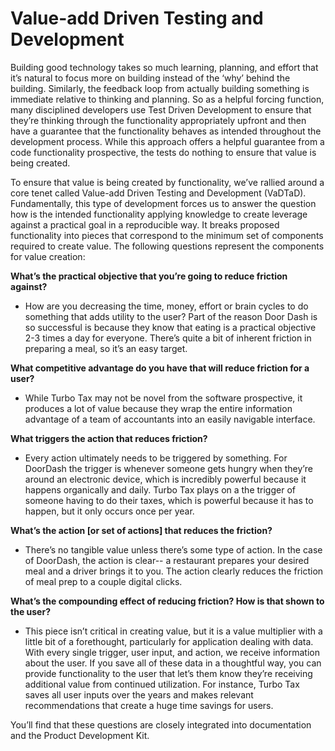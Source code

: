 # Value-add Driven Testing and Development

Building good technology takes so much learning, planning, and effort that it’s natural to focus more on building instead of the ‘why’ behind the building. Similarly, the feedback loop from actually building something is immediate relative to thinking and planning. So as a helpful forcing function, many disciplined developers use Test Driven Development to ensure that they’re thinking through the functionality appropriately upfront and then have a guarantee that the functionality behaves as intended throughout the development process. While this approach offers a helpful guarantee from a code functionality prospective, the tests do nothing to ensure that value is being created. 

To ensure that value is being created by functionality, we’ve rallied around a core tenet called Value-add Driven Testing and Development (VaDTaD). Fundamentally, this type of development forces us to answer the question how is the intended functionality applying knowledge to create leverage against a practical goal in a reproducible way. It breaks proposed functionality into pieces that correspond to the minimum set of components required to create value. The following questions represent the components for value creation:

**What’s the practical objective that you’re going to reduce friction against?**

* How are you decreasing the time, money, effort or brain cycles to do something that adds utility to the user? Part of the reason Door Dash is so successful is because they know that eating is a practical objective 2-3 times a day for everyone. There’s quite a bit of inherent friction in preparing a meal, so it’s an easy target.

**What competitive advantage do you have that will reduce friction for a user?**

* While Turbo Tax may not be novel from the software prospective, it produces a lot of value because they wrap the entire information advantage of a team of accountants into an easily navigable interface.

**What triggers the action that reduces friction?**

* Every action ultimately needs to be triggered by something. For DoorDash the trigger is whenever someone gets hungry when they’re around an electronic device, which is incredibly powerful because it happens organically and daily. Turbo Tax plays on a the trigger of someone having to do their taxes, which is powerful because it has to happen, but it only occurs once per year.

**What’s the action [or set of actions] that reduces the friction?**

* There’s no tangible value unless there’s some type of action. In the case of DoorDash, the action is clear-- a restaurant prepares your desired meal and a driver brings it to you. The action clearly reduces the friction of meal prep to a couple digital clicks.

**What’s the compounding effect of reducing friction? How is that shown to the user?**

* This piece isn’t critical in creating value, but it is a value multiplier with a little bit of a forethought, particularly for application dealing with data. With every single trigger, user input, and action, we receive information about the user. If you save all of these data in a thoughtful way, you can provide functionality to the user that let’s them know they’re receiving additional value from continued utilization. For instance, Turbo Tax saves all user inputs over the years and makes relevant recommendations that create a huge time savings for users.

You’ll find that these questions are closely integrated into documentation and the Product Development Kit.
